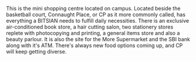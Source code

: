 <!-- TITLE: Connaught Place -->
<!-- SUBTITLE: Connaught Place, as the name suggests is the one-stop shop for a BITSIAN -->


This is the mini shopping centre located on campus. Located beside the basketball court, Connaught Place, or CP as it more commonly called, has everything a BITSIAN needs to fulfill daily necessities. There is an exclusive air-conditioned book store, a hair cutting salon, two stationery stores replete with photocopying and printing, a  general items store and also a beauty parlour. It is also the site for the More Supermarket and the SBI bank along with it's ATM. There's always new food options coming up, and CP will keep getting diverse.
